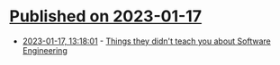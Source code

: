 # [Published on 2023-01-17](index.md)

* [2023-01-17, 13:18:01](https://lobste.rs/s/lbv5pe/things_they_didn_t_teach_you_about) - [Things they didn't teach you about Software Engineering](https://vadimkravcenko.com/shorts/things-they-didnt-teach-you/)

